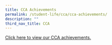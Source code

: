 ```yaml
---
title: CCA Achievements
permalink: /student-life/cca/cca-achievements/
description: ""
third_nav_title: CCA
---
```

[Click here to view our CCA achievements.](/achievements/cca-achievements/2022/)